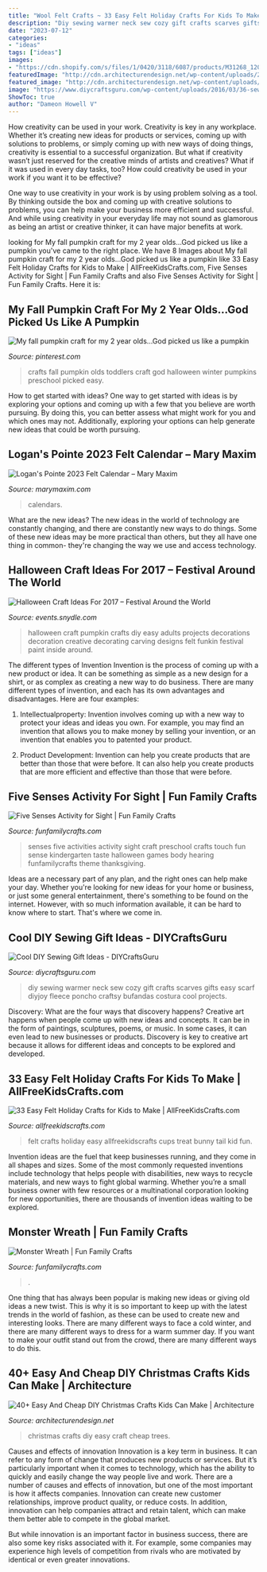 ```yaml
---
title: "Wool Felt Crafts ~ 33 Easy Felt Holiday Crafts For Kids To Make"
description: "Diy sewing warmer neck sew cozy gift crafts scarves gifts easy scarf diyjoy fleece poncho craftsy bufandas costura cool projects"
date: "2023-07-12"
categories:
- "ideas"
tags: ["ideas"]
images:
- "https://cdn.shopify.com/s/files/1/0420/3118/6087/products/M31268_1200x1200.jpg?v=1627924090"
featuredImage: "http://cdn.architecturendesign.net/wp-content/uploads/2014/11/AD-Christmas-Craft-For-Kids-17.jpg"
featured_image: "http://cdn.architecturendesign.net/wp-content/uploads/2014/11/AD-Christmas-Craft-For-Kids-17.jpg"
image: "https://www.diycraftsguru.com/wp-content/uploads/2016/03/36-sewing-gifts-featured-image.jpg"
ShowToc: true
author: "Dameon Howell V"
---
```



How creativity can be used in your work.
Creativity is key in any workplace. Whether it’s creating new ideas for products or services, coming up with solutions to problems, or simply coming up with new ways of doing things, creativity is essential to a successful organization.
But what if creativity wasn’t just reserved for the creative minds of artists and creatives? What if it was used in every day tasks, too? How could creativity be used in your work if you want it to be effective?

One way to use creativity in your work is by using problem solving as a tool. By thinking outside the box and coming up with creative solutions to problems, you can help make your business more efficient and successful. And while using creativity in your everyday life may not sound as glamorous as being an artist or creative thinker, it can have major benefits at work.

	

		
looking for My fall pumpkin craft for my 2 year olds...God picked us like a pumpkin you've came to the right place. We have 8 Images about My fall pumpkin craft for my 2 year olds...God picked us like a pumpkin like 33 Easy Felt Holiday Crafts for Kids to Make | AllFreeKidsCrafts.com, Five Senses Activity for Sight | Fun Family Crafts and also Five Senses Activity for Sight | Fun Family Crafts. Here it is:
		
    
## My Fall Pumpkin Craft For My 2 Year Olds...God Picked Us Like A Pumpkin

<img loading=lazy src="https://i.pinimg.com/736x/4b/e8/7a/4be87a370c5950a102d30879d7d2c77f--fall-pumpkin-crafts-fall-pumpkins.jpg" onerror="this.onerror=null;this.src='https://tse4.mm.bing.net/th?id=OIP.Nt2pJWFd7tm9tBLOgPnbvQDYEg&amp;pid=15.1';" alt="My fall pumpkin craft for my 2 year olds...God picked us like a pumpkin">

_Source: pinterest.com_

>crafts fall pumpkin olds toddlers craft god halloween winter pumpkins preschool picked easy. 

	

How to get started with ideas?
One way to get started with ideas is by exploring your options and coming up with a few that you believe are worth pursuing. By doing this, you can better assess what might work for you and which ones may not. Additionally, exploring your options can help generate new ideas that could be worth pursuing.

    
## Logan&#039;s Pointe 2023 Felt Calendar – Mary Maxim

<img loading=lazy src="https://cdn.shopify.com/s/files/1/0420/3118/6087/products/M31268_1200x1200.jpg?v=1627924090" onerror="this.onerror=null;this.src='https://tse1.mm.bing.net/th?id=OIP.fVliJb5wIhLAPcGxDGQorgHaLl&amp;pid=15.1';" alt="Logan&#039;s Pointe 2023 Felt Calendar – Mary Maxim">

_Source: marymaxim.com_

>calendars. 

	

What are the new ideas?
The new ideas in the world of technology are constantly changing, and there are constantly new ways to do things. Some of these new ideas may be more practical than others, but they all have one thing in common- they're changing the way we use and access technology.

    
## Halloween Craft Ideas For 2017 – Festival Around The World

<img loading=lazy src="https://events.snydle.com/files/2017/06/Halloween-Craft-Ideas-For-2017-11.jpg" onerror="this.onerror=null;this.src='https://tse3.mm.bing.net/th?id=OIP.4SWD3BeIB_XLMT7JUZx5NgHaLH&amp;pid=15.1';" alt="Halloween Craft Ideas For 2017 – Festival Around the World">

_Source: events.snydle.com_

>halloween craft pumpkin crafts diy easy adults projects decorations decoration creative decorating carving designs felt funkin festival paint inside around. 

	

The different types of Invention
Invention is the process of coming up with a new product or idea. It can be something as simple as a new design for a shirt, or as complex as creating a new way to do business. There are many different types of invention, and each has its own advantages and disadvantages. Here are four examples: 
1. Intellectualproperty: Invention involves coming up with a new way to protect your ideas and ideas you own. For example, you may find an invention that allows you to make money by selling your invention, or an invention that enables you to patented your product. 

2. Product Development: Invention can help you create products that are better than those that were before. It can also help you create products that are more efficient and effective than those that were before. 


    
## Five Senses Activity For Sight | Fun Family Crafts

<img loading=lazy src="https://funfamilycrafts.com/wp-content/uploads/2012/02/P1030433.jpg" onerror="this.onerror=null;this.src='https://tse2.mm.bing.net/th?id=OIP.eJ6ni3ZEinKrJgRXbhQWbQHaJ4&amp;pid=15.1';" alt="Five Senses Activity for Sight | Fun Family Crafts">

_Source: funfamilycrafts.com_

>senses five activities activity sight craft preschool crafts touch fun sense kindergarten taste halloween games body hearing funfamilycrafts theme thanksgiving. 

	

Ideas are a necessary part of any plan, and the right ones can help make your day. Whether you're looking for new ideas for your home or business, or just some general entertainment, there's something to be found on the internet. However, with so much information available, it can be hard to know where to start. That's where we come in.

    
## Cool DIY Sewing Gift Ideas - DIYCraftsGuru

<img loading=lazy src="https://www.diycraftsguru.com/wp-content/uploads/2016/03/36-sewing-gifts-featured-image.jpg" onerror="this.onerror=null;this.src='https://tse3.mm.bing.net/th?id=OIP.jL2_sAOBOQ0Pf3axjQULlgHaKu&amp;pid=15.1';" alt="Cool DIY Sewing Gift Ideas - DIYCraftsGuru">

_Source: diycraftsguru.com_

>diy sewing warmer neck sew cozy gift crafts scarves gifts easy scarf diyjoy fleece poncho craftsy bufandas costura cool projects. 

	

Discovery: What are the four ways that discovery happens?
Creative art happens when people come up with new ideas and concepts. It can be in the form of paintings, sculptures, poems, or music. In some cases, it can even lead to new businesses or products. Discovery is key to creative art because it allows for different ideas and concepts to be explored and developed.

    
## 33 Easy Felt Holiday Crafts For Kids To Make | AllFreeKidsCrafts.com

<img loading=lazy src="https://irepo.primecp.com/2016/07/292329/Felt-Holiday-Crafts-for-Kids-to-Make-Collage_ExtraLarge800_ID-1787298.jpg?v=1787298" onerror="this.onerror=null;this.src='https://tse3.mm.bing.net/th?id=OIP.OWQNqkYwPa79G_AIzz36ugHaLG&amp;pid=15.1';" alt="33 Easy Felt Holiday Crafts for Kids to Make | AllFreeKidsCrafts.com">

_Source: allfreekidscrafts.com_

>felt crafts holiday easy allfreekidscrafts cups treat bunny tail kid fun. 

	

Invention ideas are the fuel that keep businesses running, and they come in all shapes and sizes. Some of the most commonly requested inventions include technology that helps people with disabilities, new ways to recycle materials, and new ways to fight global warming. Whether you’re a small business owner with few resources or a multinational corporation looking for new opportunities, there are thousands of invention ideas waiting to be explored.

    
## Monster Wreath | Fun Family Crafts

<img loading=lazy src="https://funfamilycrafts.com/wp-content/uploads/2012/09/Monster-Wreath.jpg" onerror="this.onerror=null;this.src='https://tse4.mm.bing.net/th?id=OIP.-H9-Usl0zrK0LezUxwadDQHaLH&amp;pid=15.1';" alt="Monster Wreath | Fun Family Crafts">

_Source: funfamilycrafts.com_

>. 

	

One thing that has always been popular is making new ideas or giving old ideas a new twist. This is why it is so important to keep up with the latest trends in the world of fashion, as these can be used to create new and interesting looks. There are many different ways to face a cold winter, and there are many different ways to dress for a warm summer day. If you want to make your outfit stand out from the crowd, there are many different ways to do this.

    
## 40+ Easy And Cheap DIY Christmas Crafts Kids Can Make | Architecture

<img loading=lazy src="http://cdn.architecturendesign.net/wp-content/uploads/2014/11/AD-Christmas-Craft-For-Kids-17.jpg" onerror="this.onerror=null;this.src='https://tse3.mm.bing.net/th?id=OIP.IDgghCfnj2EHoJO9OvmEPgHaJ4&amp;pid=15.1';" alt="40+ Easy And Cheap DIY Christmas Crafts Kids Can Make | Architecture">

_Source: architecturendesign.net_

>christmas crafts diy easy craft cheap trees. 

	

Causes and effects of innovation
Innovation is a key term in business. It can refer to any form of change that produces new products or services. But it’s particularly important when it comes to technology, which has the ability to quickly and easily change the way people live and work.
There are a number of causes and effects of innovation, but one of the most important is how it affects companies. Innovation can create new customer relationships, improve product quality, or reduce costs. In addition, innovation can help companies attract and retain talent, which can make them better able to compete in the global market.

But while innovation is an important factor in business success, there are also some key risks associated with it. For example, some companies may experience high levels of competition from rivals who are motivated by identical or even greater innovations.

